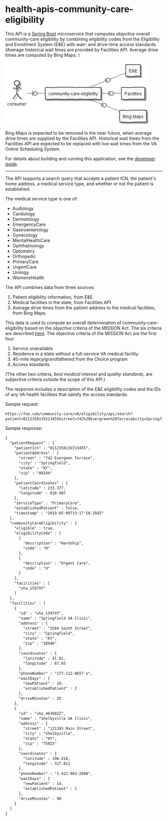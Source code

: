# health-apis-community-care-eligibility

This API is a [Spring Boot](https://spring.io/projects/spring-boot) microservice
that computes *objective* overall community-care eligibility by combining eligibility codes
from the Eligibility and Enrollment System (E&E) with wait- and drive-time access
standards.
(Average historical wait times are provided by Facilities API. Average drive times are computed by Bing Maps. )

![applications](src/plantuml/apps.png)

Bing Maps is expected to be removed in the near future, when average drive times are supplied
by the Facilities API. Historical wait times from the Facilities API are expected to be replaced
with live wait times from the VA Online Scheduling System.

For details about building and running this application, see the [developer guide](developer.md).

----

The API supports a search query that accepts a patient ICN, the patient's home address,
a medical service type, and whether or not the patient is established.

The medical service type is one of:
* Audiology
* Cardiology
* Dermatology
* EmergencyCare
* Gastroenterology
* Gynecology
* MentalHealthCare
* Ophthalmology
* Optometry
* Orthopedic
* PrimaryCare
* UrgentCare
* Urology
* WomensHealth

The API combines data from three sources:
1. Patient eligibility information, from E&E.
2. Medical facilities in the state, from Facilities API.
3. Average drive times from the patient address to the medical facilities, from Bing Maps.

This data is used to compute an overall determination of community-care-eligibility 
based on the *objective* criteria of the MISSION Act. The six criteria are described
[here](https://www.va.gov/COMMUNITYCARE/docs/pubfiles/factsheets/VA-FS_CC-Eligibility.pdf).
The objective criteria of the MISSION Act are the first four:
1. Service unavailable
2. Residence in a state without a full-service VA medical facility
3. 40-mile legacy/grandfathered from the Choice program
4. Access standards
   
(The other two criteria, *best medical interest* and *quality standards*, are subjective
criteria outside the scope of this API.)

The response includes a description of the E&E eligibility codes and the IDs of any VA health
facilities that satisfy the access standards.

Sample request:

```
https://foo.com/community-care/v0/eligibility/api/search?patient=011235813V213455&street=742%20Evergreen%20Terrace&city=Springfield&state=KY&zip=89144&serviceType=primarycare&establishedPatient=false
```

Sample response:

```
{
  "patientRequest" : {
    "patientIcn" : "011235813V213455",
    "patientAddress" : {
      "street" : "742 Evergeen Terrace",
      "city" : "Springfield",
      "state" : "KY",
      "zip" : "89144"
    },
    "patientCoordinates" : {
      "latitude" : 233.377,
      "longitude" : 610.987
    },
    "serviceType" : "PrimaryCare",
    "establishedPatient" : false,
    "timestamp" : "2019-05-09T13:17:58.250Z"
  },
  "communityCareEligibility" : {
    "eligible" : true,
    "eligibilityCode" : [
      {
        "description" : "Hardship",
        "code" : "H"
      },
      {
        "description" : "Urgent Care",
        "code" : "U"
      }
    ],
    "facilities" : [
      "vha_1597XY"
    ]
  },
  "facilities" : [
    {
      "id" : "vha_1597XY",
      "name" : "Springfield VA Clinic",
      "address" : {
        "street" : "2584 South Street",
        "city" : "Springfield",
        "state" : "KY",
        "zip" : "10946"
      },
      "coordinates" : {
        "latitude" : 41.81,
        "longitude" : 67.65
      },
      "phoneNumber" : "177-112-8657 x",
      "waitDays" : {
        "newPatient" : 19,
        "establishedPatient" : 2
      },
      "driveMinutes" : 25
    },
    {
      "id" : "vha_46368ZZ",
      "name" : "Shelbyville VA Clinic",
      "address" : {
        "street" : "121393 Main Street",
        "city" : "Shelbyville",
        "state" : "KY",
        "zip" : "75025"
      },
      "coordinates" : {
        "latitude" : 196.418,
        "longitude" : 317.811
      },
      "phoneNumber" : "1-422-983-2040",
      "waitDays" : {
        "newPatient" : 14,
        "establishedPatient" : 1
      },
      "driveMinutes" : 90
    }
  ]
}
```
